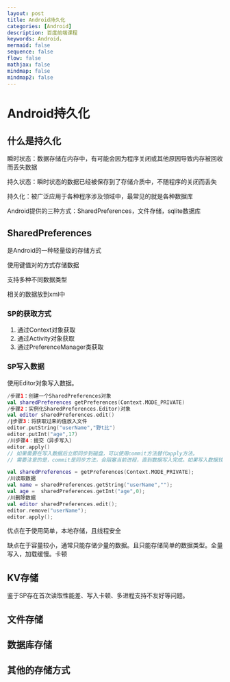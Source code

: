 ```yaml
---
layout: post
title: Android持久化
categories: [Android]
description: 百度前端课程
keywords: Android，
mermaid: false
sequence: false
flow: false
mathjax: false
mindmap: false
mindmap2: false
---
```


# Android持久化

## 什么是持久化

瞬时状态：数据存储在内存中，有可能会因为程序关闭或其他原因导致内存被回收而丢失数据

持久状态：瞬时状态的数据已经被保存到了存储介质中，不随程序的关闭而丢失

持久化：被广泛应用于各种程序涉及领域中，最常见的就是各种数据库

Android提供的三种方式：SharedPreferences，文件存储，sqlite数据库

## SharedPreferences

是Android的一种轻量级的存储方式

使用键值对的方式存储数据

支持多种不同数据类型

相关的数据放到xml中

### SP的获取方式

1. 通过Context对象获取
2. 通过Activity对象获取
3. 通过PreferenceManager类获取

### SP写入数据

使用Editor对象写入数据。

```kotlin
/步骤1：创建一个SharedPreferences对象
val sharedPreferences getPreferences(Context.MODE_PRIVATE)
/步骤2：实例化SharedPreferences.Editor)对象
val editor sharedPreferences.edit()
/∥步骤3：将获取过来的值放入文件
editor.putString("userName","野t比")
editor.putInt("age",17)
/川步骤4：提交（异步写入）
editor.apply()
// 如果需要在写入数据后立即同步到磁盘，可以使用commit方法替代apply方法。
// 需要注意的是，commit是同步方法，会阻塞当前进程，直到数据写入完成。如果写入数据较多可能会导致界面卡顿。因此建议在写入大量数据时使用apply()方法异步写入

val sharedPreferences = getPreferences(Context.MODE_PRIVATE);
/川读取数据
val name = sharedPreferences.getString("userName","");
val age =  sharedPreferences.getInt("age",0);
/川删除数据
val editor sharedPreferences.edit();
editor.remove("userName");
editor.apply();
```

优点在于使用简单，本地存储，且线程安全

缺点在于容量较小，通常只能存储少量的数据。且只能存储简单的数据类型。全量写入，加载缓慢。卡顿

## KV存储

鉴于SP存在首次读取性能差、写入卡顿、多进程支持不友好等问题。

## 文件存储

## 数据库存储

## 其他的存储方式